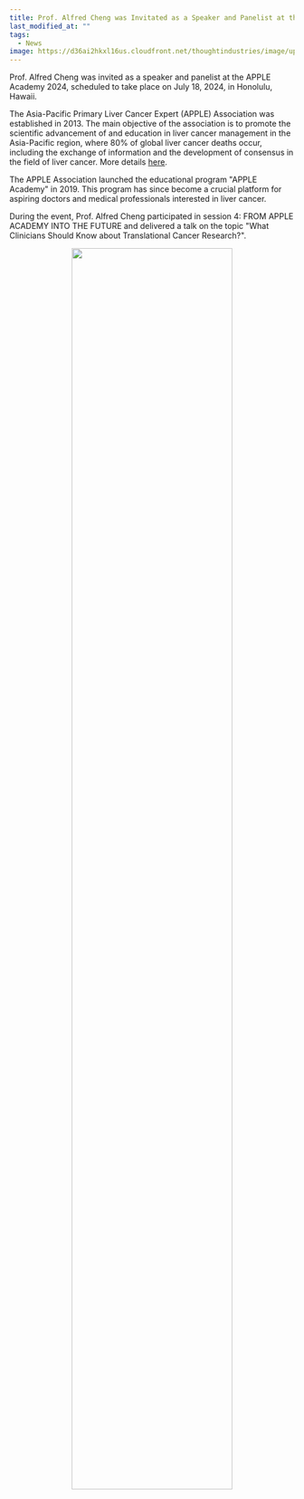 ```yaml
---
title: Prof. Alfred Cheng was Invitated as a Speaker and Panelist at the APPLE Academic 2024
last_modified_at: ""
tags: 
  - News
image: https://d36ai2hkxl16us.cloudfront.net/thoughtindustries/image/upload/a_exif,c_fill,w_800,h_450/v1/course-uploads/07c0d4e1-23aa-4e1a-8c5f-f2569da581c0/9ccsy5n3tt8b-Apple800x450.png
---
```


Prof. Alfred Cheng was invited as a speaker and panelist at the APPLE Academy 2024, scheduled to take place on July 18, 2024, in Honolulu, Hawaii.

The Asia-Pacific Primary Liver Cancer Expert (APPLE) Association was established in 2013. The main objective of the association is to promote the scientific advancement of and education in liver cancer management in the Asia-Pacific region, where 80% of global liver cancer deaths occur, including the exchange of information and the development of consensus in the field of liver cancer. More details [here](https://www.applecongress.org/apple/main.php).

The APPLE Association launched the educational program "APPLE Academy" in 2019. This program has since become a crucial platform for aspiring doctors and medical professionals interested in liver cancer.

During the event, Prof. Alfred Cheng participated in session 4: FROM APPLE ACADEMY INTO THE FUTURE and delivered a talk on the topic "What Clinicians Should Know about Translational Cancer Research?".

<p align="center" width="75%">
    <img width="75%" src="https://github.com/user-attachments/assets/31cc1940-21c3-47f6-bd2b-aba8916e524e">
</p>

